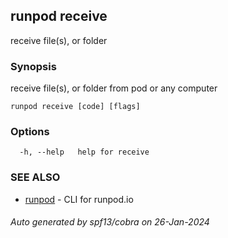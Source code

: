 ## runpod receive

receive file(s), or folder

### Synopsis

receive file(s), or folder from pod or any computer

```
runpod receive [code] [flags]
```

### Options

```
  -h, --help   help for receive
```

### SEE ALSO

* [runpod](runpod.md)	 - CLI for runpod.io

###### Auto generated by spf13/cobra on 26-Jan-2024
